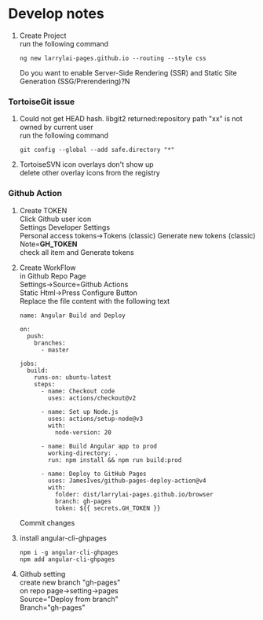 # Develop notes
1.  Create Project  
    run the following command
    ```
    ng new larrylai-pages.github.io --routing --style css
    ```
    Do you want to enable Server-Side Rendering (SSR) and Static Site Generation (SSG/Prerendering)?N 

### TortoiseGit issue
1.  Could not get HEAD hash. libgit2 returned:repository path "xx" is not owned by current user  
    run the following command
    ```
    git config --global --add safe.directory "*"
    ```
1.  TortoiseSVN icon overlays don't show up  
    delete other overlay icons from the registry

### Github Action
1.  Create TOKEN  
    Click Github user icon  
    Settings
    Developer Settings  
    Personal access tokens->Tokens (classic)
    Generate new tokens (classic)  
    Note=**GH_TOKEN**  
    check all item and Generate tokens

2.  Create WorkFlow  
    in Github Repo Page  
    Settings->Source=Github Actions  
    Static Html->Press Configure Button  
    Replace the file content with the following text
    ```
    name: Angular Build and Deploy

    on:
      push:
        branches:
          - master

    jobs:
      build:
        runs-on: ubuntu-latest
        steps:
          - name: Checkout code
            uses: actions/checkout@v2

          - name: Set up Node.js
            uses: actions/setup-node@v3
            with:
              node-version: 20

          - name: Build Angular app to prod
            working-directory: .
            run: npm install && npm run build:prod

          - name: Deploy to GitHub Pages
            uses: JamesIves/github-pages-deploy-action@v4
            with:
              folder: dist/larrylai-pages.github.io/browser
              branch: gh-pages
              token: ${{ secrets.GH_TOKEN }}
    ```
    Commit changes

1.  install angular-cli-ghpages
    ```
    npm i -g angular-cli-ghpages
    npm add angular-cli-ghpages
    ```

2.  Github setting  
    create new branch "gh-pages"  
    on repo page->setting->pages  
        Source="Deploy from branch"  
        Branch="gh-pages"